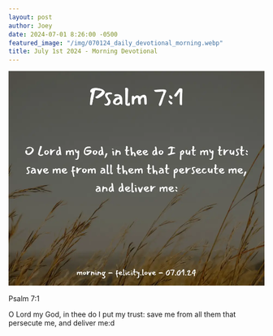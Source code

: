```yaml
---
layout: post
author: Joey
date: 2024-07-01 8:26:00 -0500
featured_image: "/img/070124_daily_devotional_morning.webp"
title: July 1st 2024 - Morning Devotional
---
```


[![July 1st 2024 - Morning Devotional](/img/070124_daily_devotional_morning.webp)](/img/070124_daily_devotional_morning.webp)

Psalm 7:1

O Lord my God, in thee do I put my trust: save me from all them that persecute me, and deliver me:d



<!-- <hr>

Please consider purchasing a mug to support the page by clicking the image below, thank you!

[![June 20th 2024 - Morning Devotional - Mug](/img/mugs/061124_morning_mug.webp)](https://www.joeybrinkman.com/shop) -->